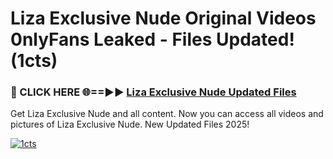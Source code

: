 # Liza Exclusive Nude Original Videos 0nlyFans Leaked - Files Updated! (1cts)

<h3>🔴 CLICK HERE 🌐==►► <a href="https://tinyurl.com/52m3yx9h" rel="nofollow">Liza Exclusive Nude Updated Files</a></h3>

Get Liza Exclusive Nude and all content. Now you can access all videos and pictures of Liza Exclusive Nude. New Updated Files 2025!

[![1cts](https://i.imgur.com/TnHtlc8.gif)](https://tinyurl.com/52m3yx9h)
